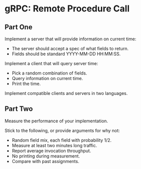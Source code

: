 # gRPC: Remote Procedure Call


## Part One

Implement a server that will provide information on current time:
- The server should accept a spec of what fields to return.
- Fields should be standard YYYY-MM-DD HH:MM:SS.

Implement a client that will query server time:
- Pick a random combination of fields.
- Query information on current time.
- Print the time.

Implement compatible clients and servers in two languages.


## Part Two

Measure the performance of your implementation.

Stick to the following, or provide arguments for why not:
- Random field mix, each field with probability 1/2.
- Measure at least two minutes long traffic.
- Report average invocation throughput.
- No printing during measurement.
- Compare with past assignments.
